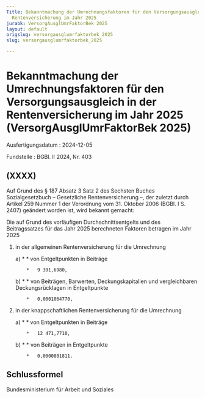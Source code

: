 ```yaml
---
Title: Bekanntmachung der Umrechnungsfaktoren für den Versorgungsausgleich in der
  Rentenversicherung im Jahr 2025
jurabk: VersorgAusglUmrFaktorBek 2025
layout: default
origslug: versorgausglumrfaktorbek_2025
slug: versorgausglumrfaktorbek_2025

---
```


# Bekanntmachung der Umrechnungsfaktoren für den Versorgungsausgleich in der Rentenversicherung im Jahr 2025 (VersorgAusglUmrFaktorBek 2025)

Ausfertigungsdatum
:   2024-12-05

Fundstelle
:   BGBl. I: 2024, Nr. 403


## (XXXX)

Auf Grund des § 187 Absatz 3 Satz 2 des Sechsten Buches Sozialgesetzbuch – Gesetzliche Rentenversicherung –, der zuletzt durch Artikel 259 Nummer 1 der Verordnung vom 31. Oktober 2006 (BGBl. I S. 2407) geändert worden ist, wird bekannt gemacht:

Die auf Grund des vorläufigen Durchschnittsentgelts und des Beitragssatzes für das Jahr 2025 berechneten Faktoren betragen im Jahr 2025

1.  in der allgemeinen Rentenversicherung für die Umrechnung

    a)
        *            *   von Entgeltpunkten in Beiträge

            *   9 391,6980,





    b)
        *            *   von Beiträgen, Barwerten, Deckungskapitalien und vergleichbaren Deckungsrücklagen
                in Entgeltpunkte

            *   0,0001064770,








2.  in der knappschaftlichen Rentenversicherung für die Umrechnung

    a)
        *            *   von Entgeltpunkten in Beiträge

            *   12 471,7710,





    b)
        *            *   von Beiträgen in Entgeltpunkte

            *   0,0000801811.











## Schlussformel

Bundesministerium für Arbeit und Soziales

